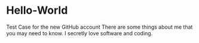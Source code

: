 # Hello-World
Test Case for the new GitHub account
There are some things about me that you may need to know. I secretly love software and coding.
